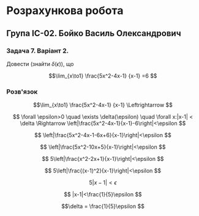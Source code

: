 # Розрахункова робота

## Група ІС-02. Бойко Василь Олександрович

### Задача 7. Варіант 2.

Довести (знайти $\delta(\epsilon)$), що

$$\lim_{x\to1} 
    \frac{5x^2-4x-1}
    {x-1}
    =6
$$

### Розв'язок

$$\lim_{x\to1} 
    \frac{5x^2-4x-1}
    {x-1} \Leftrightarrow 
$$

$$    \forall \epsilon>0 \quad  \exists  \delta(\epsilon)
    \quad \forall x:|x-1| < \delta \Rightarrow
    \left|\frac{5x^2-4x-1}{x-1}-6\right|<\epsilon
$$

$$    \left|\frac{5x^2-4x-1-6x+6}{x-1}\right|<\epsilon
$$

$$    \left|\frac{5x^2-10x+5}{x-1}\right|<\epsilon
$$

$$    5\left|\frac{x^2-2x+1}{x-1}\right|<\epsilon
$$

$$    5\left|\frac{(x-1)^2}{x-1}\right|<\epsilon
$$

$$    5|x-1|<\epsilon
$$

$$    |x-1|<\frac{1}{5}\epsilon
$$

$$\delta = \frac{1}{5}\epsilon
$$